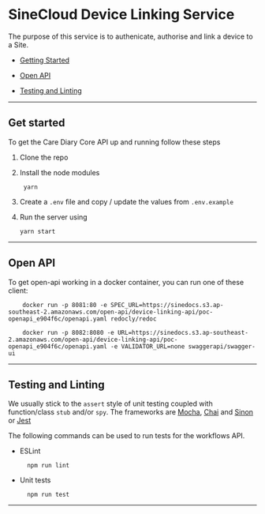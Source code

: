 # SineCloud Device Linking Service

The purpose of this service is to authenicate, authorise and link a device to a Site.

- [Getting Started](#markdown-header-get-started)

- [Open API](#markdown-header-open-api)

- [Testing and Linting](#markdown-header-testing-and-linting)

---

## Get started

To get the Care Diary Core API up and running follow these steps

1.  Clone the repo

1.  Install the node modules

         yarn

1.  Create a `.env` file and copy / update the values from `.env.example`

1.  Run the server using

        yarn start

---

## Open API

To get open-api working in a docker container, you can run one of these client:

        docker run -p 8081:80 -e SPEC_URL=https://sinedocs.s3.ap-southeast-2.amazonaws.com/open-api/device-linking-api/poc-openapi_e904f6c/openapi.yaml redocly/redoc

        docker run -p 8082:8080 -e URL=https://sinedocs.s3.ap-southeast-2.amazonaws.com/open-api/device-linking-api/poc-openapi_e904f6c/openapi.yaml -e VALIDATOR_URL=none swaggerapi/swagger-ui

---

## Testing and Linting

We usually stick to the `assert` style of unit testing coupled with function/class `stub` and/or `spy`. The frameworks are [Mocha](https://mochajs.org/), [Chai](https://www.chaijs.com) and [Sinon](https://sinonjs.org) or [Jest](https://jestjs.io)

The following commands can be used to run tests for the workflows API.

- ESLint

        npm run lint

- Unit tests

        npm run test

---

